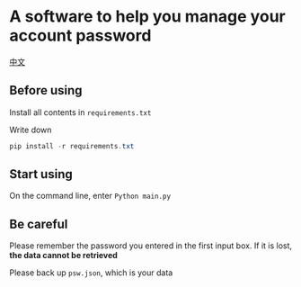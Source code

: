 # A software to help you manage your account password

[中文](README-zh.md)

## Before using

Install all contents in `requirements.txt`

Write down
```powershell
pip install -r requirements.txt
```

## Start using

On the command line, enter `Python main.py`

## Be careful

Please remember the password you entered in the first input box. If it is lost, **the data cannot be retrieved**

Please back up `psw.json`, which is your data
